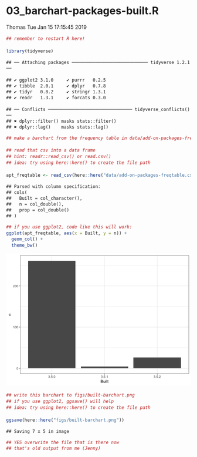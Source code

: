 03\_barchart-packages-built.R
================
Thomas
Tue Jan 15 17:15:45 2019

``` r
## remember to restart R here!

library(tidyverse)
```

    ## ── Attaching packages ───────────────────────────── tidyverse 1.2.1 ──

    ## ✔ ggplot2 3.1.0     ✔ purrr   0.2.5
    ## ✔ tibble  2.0.1     ✔ dplyr   0.7.8
    ## ✔ tidyr   0.8.2     ✔ stringr 1.3.1
    ## ✔ readr   1.3.1     ✔ forcats 0.3.0

    ## ── Conflicts ──────────────────────────────── tidyverse_conflicts() ──
    ## ✖ dplyr::filter() masks stats::filter()
    ## ✖ dplyr::lag()    masks stats::lag()

``` r
## make a barchart from the frequency table in data/add-on-packages-freqtable.csv

## read that csv into a data frame
## hint: readr::read_csv() or read.csv()
## idea: try using here::here() to create the file path

apt_freqtable <- read_csv(here::here("data/add-on-packages-freqtable.csv"))
```

    ## Parsed with column specification:
    ## cols(
    ##   Built = col_character(),
    ##   n = col_double(),
    ##   prop = col_double()
    ## )

``` r
## if you use ggplot2, code like this will work:
ggplot(apt_freqtable, aes(x = Built, y = n)) +
  geom_col() +
  theme_bw()
```

![](03_barchart-packages-built_files/figure-markdown_github/unnamed-chunk-1-1.png)

``` r
## write this barchart to figs/built-barchart.png
## if you use ggplot2, ggsave() will help
## idea: try using here::here() to create the file path

ggsave(here::here("figs/built-barchart.png"))
```

    ## Saving 7 x 5 in image

``` r
## YES overwrite the file that is there now
## that's old output from me (Jenny)
```
